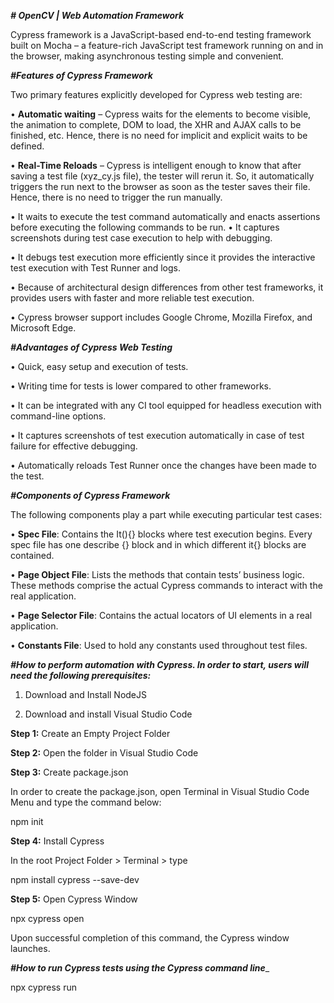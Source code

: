 _**# OpenCV | Web Automation Framework**_

Cypress framework is a JavaScript-based end-to-end testing framework built on Mocha – a feature-rich JavaScript test framework running on and in the browser, making asynchronous testing simple and convenient.

_**#Features of Cypress Framework**_

Two primary features explicitly developed for Cypress web testing are:

•	**Automatic waiting** – Cypress waits for the elements to become visible, the animation to complete, DOM to load, the XHR and AJAX calls to be finished, etc. Hence, there is no need for implicit and explicit waits to be defined.

•	**Real-Time Reloads** – Cypress is intelligent enough to know that after saving a test file (xyz_cy.js file), the tester will rerun it. So, it automatically triggers the run next to the browser as soon as the tester saves their file. Hence, there is no need to trigger the run manually.

•	It waits to execute the test command automatically and enacts assertions before executing the following commands to be run.
•	It captures screenshots during test case execution to help with debugging.

•	It debugs test execution more efficiently since it provides the interactive test execution with Test Runner and logs.

•	Because of architectural design differences from other test frameworks, it provides users with faster and more reliable test execution.

•	Cypress browser support includes Google Chrome, Mozilla Firefox, and Microsoft Edge.

_**#Advantages of Cypress Web Testing**_

•	Quick, easy setup and execution of tests.

•	Writing time for tests is lower compared to other frameworks.

•	It can be integrated with any CI tool equipped for headless execution with command-line options.

•	It captures screenshots of test execution automatically in case of test failure for effective debugging.

•	Automatically reloads Test Runner once the changes have been made to the test.

_**#Components of Cypress Framework**_

The following components play a part while executing particular test cases:

•	**Spec File**: Contains the It(){} blocks where test execution begins. Every spec file has one describe {} block and in which different it{} blocks are contained.

•	**Page Object File**: Lists the methods that contain tests’ business logic. These methods comprise the actual Cypress commands to interact with the real application.

•	**Page Selector File**: Contains the actual locators of UI elements in a real application.

•	**Constants File**: Used to hold any constants used throughout test files.

_**#How to perform automation with Cypress. In order to start, users will need the following prerequisites:**_

1)	Download and Install NodeJS 

2)	Download and install Visual Studio Code

**Step 1:** Create an Empty Project Folder

**Step 2:** Open the folder in Visual Studio Code

**Step 3:** Create package.json

 In order to create the package.json, open Terminal in Visual Studio Code Menu and type the command below:
 
npm init

**Step 4:** Install Cypress

In the root Project Folder > Terminal > type 

npm install cypress --save-dev

**Step 5:** Open Cypress Window

npx cypress open

Upon successful completion of this command, the Cypress window launches.

_**#How to run Cypress tests using the Cypress command line**__

npx cypress run


